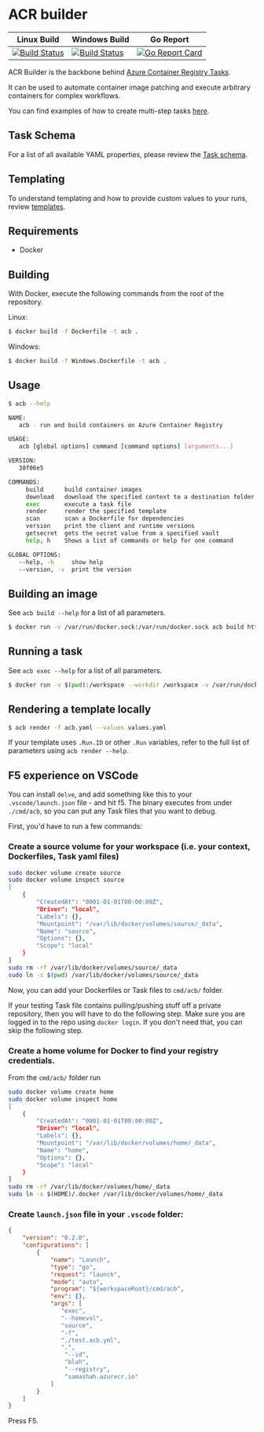 # ACR builder

| Linux Build | Windows Build | Go Report |
|---|---|---|
|[![Build Status](https://dev.azure.com/azurecontainerregistry/acr-builder/_apis/build/status/acr-builder_linux?branchName=main)](https://dev.azure.com/azurecontainerregistry/acr-builder/_build/latest?definitionId=18&branchName=main)|[![Build Status](https://dev.azure.com/azurecontainerregistry/acr-builder/_apis/build/status/acr-builder_windows?branchName=main)](https://dev.azure.com/azurecontainerregistry/acr-builder/_build/latest?definitionId=19&branchName=main)|[![Go Report Card](https://goreportcard.com/badge/github.com/Azure/acr-builder)](https://goreportcard.com/report/github.com/Azure/acr-builder)|

ACR Builder is the backbone behind [Azure Container Registry Tasks](https://docs.microsoft.com/en-us/azure/container-registry/container-registry-tasks-overview).

It can be used to automate container image patching and execute arbitrary containers for complex workflows.

You can find examples of how to create multi-step tasks [here](https://docs.microsoft.com/en-us/azure/container-registry/container-registry-tasks-multi-step).

## Task Schema

For a list of all available YAML properties, please review the [Task schema](./docs/task.md).

## Templating

To understand templating and how to provide custom values to your runs, review [templates](./docs/templates.md).

## Requirements

- Docker

## Building

With Docker, execute the following commands from the root of the repository.

Linux:

```sh
$ docker build -f Dockerfile -t acb .
```

Windows:

```sh
$ docker build -f Windows.Dockerfile -t acb .
```

## Usage

```sh
$ acb --help

NAME:
   acb - run and build containers on Azure Container Registry

USAGE:
   acb [global options] command [command options] [arguments...]

VERSION:
   38f06e5

COMMANDS:
     build      build container images
     download   download the specified context to a destination folder
     exec       execute a task file
     render     render the specified template
     scan       scan a Dockerfile for dependencies
     version    print the client and runtime versions
     getsecret  gets the secret value from a specified vault
     help, h    Shows a list of commands or help for one command

GLOBAL OPTIONS:
   --help, -h     show help
   --version, -v  print the version
```

## Building an image

See `acb build --help` for a list of all parameters.

```sh
$ docker run -v /var/run/docker.sock:/var/run/docker.sock acb build https://github.com/Azure/acr-builder.git
```

## Running a task

See `acb exec --help` for a list of all parameters.

```sh
$ docker run -v $(pwd):/workspace --workdir /workspace -v /var/run/docker.sock:/var/run/docker.sock acb exec --homevol $(pwd) -f templating/testdata/helloworld/git-build.yaml --values templating/testdata/helloworld/values.yaml --id demo -r foo.azurecr.io
```

## Rendering a template locally

```sh
$ acb render -f acb.yaml --values values.yaml
```

If your template uses `.Run.ID` or other `.Run` variables, refer to the full list of parameters using `acb render --help`.


## F5 experience on VSCode

You can install `delve`, and add something like this to your `.vscode/launch.json` file - and hit f5. The binary executes from under `./cmd/acb`, so you can put any Task files that you want to debug.

First, you'd have to run a few commands:

### Create a source volume for your workspace (i.e. your context, Dockerfiles, Task yaml files)
```sh
sudo docker volume create source
sudo docker volume inspect source
[
    {
        "CreatedAt": "0001-01-01T00:00:00Z",
        "Driver": "local",
        "Labels": {},
        "Mountpoint": "/var/lib/docker/volumes/source/_data",
        "Name": "source",
        "Options": {},
        "Scope": "local"
    }
]
sudo rm -rf /var/lib/docker/volumes/source/_data
sudo ln -s $(pwd) /var/lib/docker/volumes/source/_data
```

Now, you can add your Dockerfiles or Task files to `cmd/acb/` folder.

If your testing Task file contains pulling/pushing stuff off a private repository, then you will have to do the following step. Make sure you are logged in to the repo using `docker login`.
If you don't need that, you can skip the following step.

### Create a home volume for Docker to find your registry credentials.

From the `cmd/acb/` folder run

```sh
sudo docker volume create home
sudo docker volume inspect home
[
    {
        "CreatedAt": "0001-01-01T00:00:00Z",
        "Driver": "local",
        "Labels": {},
        "Mountpoint": "/var/lib/docker/volumes/home/_data",
        "Name": "home",
        "Options": {},
        "Scope": "local"
    }
]
sudo rm -rf /var/lib/docker/volumes/home/_data
sudo ln -s $(HOME)/.docker /var/lib/docker/volumes/home/_data
```

### Create `launch.json` file in your `.vscode` folder:

```json
{
    "version": "0.2.0",
    "configurations": [
        {
            "name": "Launch",
            "type": "go",
            "request": "launch",
            "mode": "auto",
            "program": "${workspaceRoot}/cmd/acb",
            "env": {},
            "args": [
               "exec",
               "--homevol",
               "source",
               "-f",
               "./test.acb.yml",
               ".",
                "--id",
                "blah",
                "--registry",
                "samashah.azurecr.io"
            ]
        }
    ]
}
```

Press F5.
